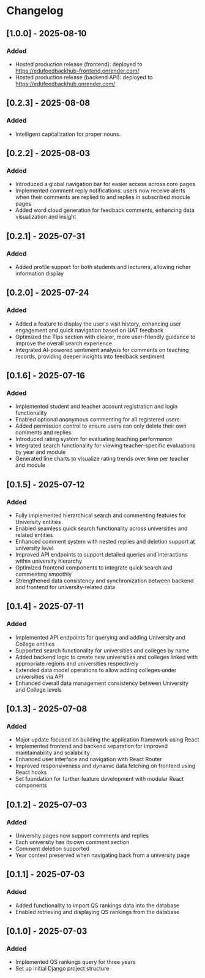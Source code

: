 # Changelog

## [1.0.0] - 2025-08-10

### Added

- Hosted production release (frontend): deployed to https://edufeedbackhub-frontend.onrender.com/
- Hosted production release (backend API): deployed to https://edufeedbackhub.onrender.com/

## [0.2.3] - 2025-08-08

### Added

- Intelligent capitalization for proper nouns.

## [0.2.2] - 2025-08-03

### Added

- Introduced a global navigation bar for easier access across core pages
- Implemented comment reply notifications: users now receive alerts when their comments are replied to and
  replies in subscribed module pages
- Added word cloud generation for feedback comments, enhancing data visualization and insight

## [0.2.1] - 2025-07-31

### Added

- Added profile support for both students and lecturers, allowing richer information display

## [0.2.0] - 2025-07-24

### Added

- Added a feature to display the user's visit history, enhancing user engagement and quick navigation based on UAT
  feedback
- Optimized the Tips section with clearer, more user-friendly guidance to improve the overall search experience
- Integrated AI-powered sentiment analysis for comments on teaching records, providing deeper insights into feedback
  sentiment

## [0.1.6] - 2025-07-16

### Added

- Implemented student and teacher account registration and login functionality
- Enabled optional anonymous commenting for all registered users
- Added permission control to ensure users can only delete their own comments and replies
- Introduced rating system for evaluating teaching performance
- Integrated search functionality for viewing teacher-specific evaluations by year and module
- Generated line charts to visualize rating trends over time per teacher and module

## [0.1.5] - 2025-07-12

### Added

- Fully implemented hierarchical search and commenting features for University entities
- Enabled seamless quick search functionality across universities and related entities
- Enhanced comment system with nested replies and deletion support at university level
- Improved API endpoints to support detailed queries and interactions within university hierarchy
- Optimized frontend components to integrate quick search and commenting smoothly
- Strengthened data consistency and synchronization between backend and frontend for university-related data

## [0.1.4] - 2025-07-11

### Added

- Implemented API endpoints for querying and adding University and College entities
- Supported search functionality for universities and colleges by name
- Added backend logic to create new universities and colleges linked with appropriate regions and universities
  respectively
- Extended data model operations to allow adding colleges under universities via API
- Enhanced overall data management consistency between University and College levels

## [0.1.3] - 2025-07-08

### Added

- Major update focused on building the application framework using React
- Implemented frontend and backend separation for improved maintainability and scalability
- Enhanced user interface and navigation with React Router
- Improved responsiveness and dynamic data fetching on frontend using React hooks
- Set foundation for further feature development with modular React components

## [0.1.2] - 2025-07-03

### Added

- University pages now support comments and replies
- Each university has its own comment section
- Comment deletion supported
- Year context preserved when navigating back from a university page

## [0.1.1] - 2025-07-03

### Added

- Added functionality to import QS rankings data into the database
- Enabled retrieving and displaying QS rankings from the database

## [0.1.0] - 2025-07-03

### Added

- Implemented QS rankings query for three years
- Set up initial Django project structure


